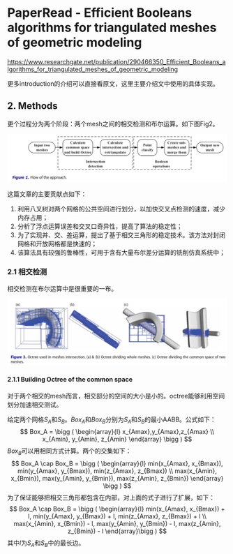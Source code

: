 # PaperRead - Efficient Booleans algorithms for triangulated meshes of geometric modeling

https://www.researchgate.net/publication/290466350_Efficient_Booleans_algorithms_for_triangulated_meshes_of_geometric_modeling

更多introduction的介绍可以直接看原文，这里主要介绍文中使用的具体实现。

## 2. Methods

更个过程分为两个阶段：两个mesh之间的相交检测和布尔运算。如下图Fig2。

![](./image/fig2_eb.png)

这篇文章的主要贡献点如下：

1. 利用八叉树对两个网格的公共空间进行划分，以加快交叉点检测的速度，减少内存占用；
2. 分析了浮点运算误差和交叉口奇异性，提高了算法的稳定性；
3. 为了实现并、交、差运算，提出了基于相交三角形的稳定技术。该方法对封闭网格和开放网格都是快速的；
4. 该算法具有较强的鲁棒性，可用于含有大量布尔差分运算的铣削仿真系统中；

### 2.1 相交检测

相交检测在布尔运算中是很重要的一布。

![](./image/fig3_eb.png)

#### 2.1.1 Building Octree of the common space

对于两个相交的mesh而言，相交部分的空间的大小是小的。octree能够利用空间划分加速相交测试。

给定两个网格$S_A$和$S_B$。$Box_A$和$Box_B$分别为$S_A$和$S_B$的最小AABB。公式如下：
$$
Box_A = \bigg ( \begin{array}{l} x_{Amax},y_{Amax},z_{Amax} \\ x_{Amin}, y_{Amin}, z_{Amin} \end{array} \bigg )
$$
$Box_B$可以用相同方式计算。两个的交集如下：
$$
Box_A \cap Box_B = \bigg (
  \begin{array}{l}
  min(x_{Amax}, x_{Bmax}), min(y_{Amax}, y_{Bmax}), min(z_{Amax}, z_{Bmax}) \\
  max(x_{Amin}, x_{Bmin}), max(y_{Amin}, y_{Bmin}), max(z_{Amin}, z_{Bmin})
  \end{array}
\bigg )
$$
为了保证能够把相交三角形都包含在内部，对上面的式子进行了扩展，如下：
$$
Box_A \cap Box_B = \bigg (  
  \begin{array}{l}  
  min(x_{Amax}, x_{Bmax}) + l, min(y_{Amax}, y_{Bmax}) + l, min(z_{Amax}, z_{Bmax}) + l \\
  max(x_{Amin}, x_{Bmin}) - l, max(y_{Amin}, y_{Bmin}) - l, max(z_{Amin}, z_{Bmin}) - l  \end{array}\bigg )
$$
其中$l$为$S_A$和$S_B$中的最长边。

































